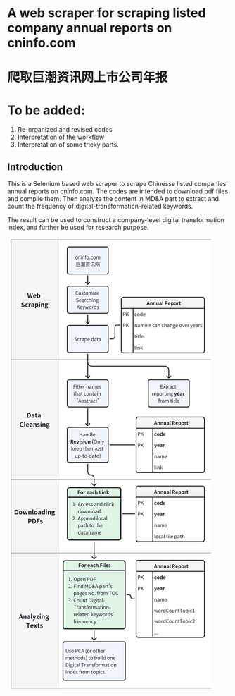 # A web scraper for scraping listed company annual reports on cninfo.com
# 爬取巨潮资讯网上市公司年报

# To be added:
1. Re-organized and revised codes
2. Interpretation of the workflow
3. Interpretation of some tricky parts.

## Introduction
This is a Selenium based web scraper to scrape Chinesse listed companies' annual reports on cninfo.com. The codes are intended to download pdf files and compile them. Then analyze the content in MD&A part to extract and count the frequency of digital-transformation-related keywords. 

The result can be used to construct a company-level digital transformation index, and further be used for research purpose.

![Flowchart](./Images/workflow.png)

